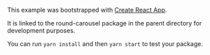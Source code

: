 This example was bootstrapped with [Create React App](https://github.com/facebook/create-react-app).

It is linked to the round-carousel package in the parent directory for development purposes.

You can run `yarn install` and then `yarn start` to test your package.
